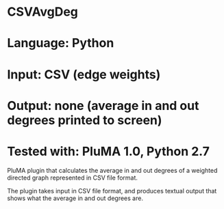 # CSVAvgDeg
# Language: Python
# Input: CSV (edge weights)
# Output: none (average in and out degrees printed to screen)
# Tested with: PluMA 1.0, Python 2.7
PluMA plugin that calculates the average in and out degrees of a weighted directed graph represented in CSV file format. 

The plugin takes input in CSV file format, and produces textual output that shows what the average in and out degrees are.
